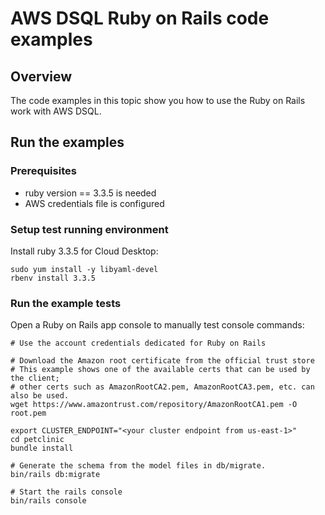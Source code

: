# AWS DSQL Ruby on Rails code examples

## Overview

The code examples in this topic show you how to use the Ruby on Rails work with AWS DSQL. 

## Run the examples

### Prerequisites

* ruby version == 3.3.5 is needed
* AWS credentials file is configured

### Setup test running environment 

Install ruby 3.3.5 for Cloud Desktop:
```
sudo yum install -y libyaml-devel
rbenv install 3.3.5
```

### Run the example tests
Open a Ruby on Rails app console to manually test console commands:

```
# Use the account credentials dedicated for Ruby on Rails

# Download the Amazon root certificate from the official trust store
# This example shows one of the available certs that can be used by the client;
# other certs such as AmazonRootCA2.pem, AmazonRootCA3.pem, etc. can also be used.
wget https://www.amazontrust.com/repository/AmazonRootCA1.pem -O root.pem

export CLUSTER_ENDPOINT="<your cluster endpoint from us-east-1>"
cd petclinic
bundle install

# Generate the schema from the model files in db/migrate.
bin/rails db:migrate

# Start the rails console
bin/rails console
```
